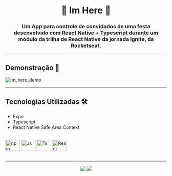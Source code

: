 <h1 align="center">🎉 Im Here 🎈</h1>

<h3 align="center">Um App para controle de convidados de uma festa desenvolvido com React Native + Typescript durante um módulo da trilha de React Native da jornada Ignite, da Rocketseat.</h3>

---

<h2>Demonstração 🎥</h2>

![im_here_demo](https://user-images.githubusercontent.com/84635540/210189251-de995934-db4d-4115-bbce-59a22410b4f7.gif)


---

<h2>Tecnologias Utilizadas 🛠</h2>

- Expo
- Typescript
- React Native Safe Area Context


<div style="display: inline_block"><br>
  <img align="center" alt="npm" height="35" width="45" src="https://cdn.jsdelivr.net/gh/devicons/devicon/icons/npm/npm-original-wordmark.svg" />
  <img align="center" alt="Js" height="35" width="45"  src="https://cdn.jsdelivr.net/gh/devicons/devicon/icons/javascript/javascript-plain.svg">
  <img align="center" alt="Ts" height="35" width="45" src="https://cdn.jsdelivr.net/gh/devicons/devicon/icons/typescript/typescript-plain.svg">
  <img align="center" alt="React" height="35" width="45" src="https://cdn.jsdelivr.net/gh/devicons/devicon/icons/react/react-original.svg">
 </div>

<br>

---

<div id="footer" align="center"><a href="https://www.linkedin.com/in/matheus-andrade23/" target="_blank"><img src="https://img.shields.io/badge/-LinkedIn-%230077B5?style=for-the-badge&logo=linkedin&logoColor=white" target="_blank"></a>
<a href = "mailto:matheusandrade.ma2003@gmail.com"><img src="https://img.shields.io/badge/-Gmail-%23333?style=for-the-badge&logo=gmail&logoColor=white" target="_blank"></a></div>

